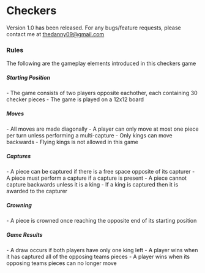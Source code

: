 # Checkers

Version 1.0 has been released. For any bugs/feature requests, please contact me at thedanny09@gmail.com

<h3>Rules</h3>
The following are the gameplay elements introduced in this checkers game

<h5>Starting Position</h5>
- The game consists of two players opposite eachother, each containing 30 checker pieces
- The game is played on a 12x12 board

<h5>Moves</h5>
- All moves are made diagonally
- A player can only move at most one piece per turn unless performing a multi-capture
- Only kings can move backwards
- Flying kings is not allowed in this game

<h5>Captures</h5>
- A piece can be captured if there is a free space opposite of its capturer
- A piece must perform a capture if a capture is present
- A piece cannot capture backwards unless it is a king
- If a king is captured then it is awarded to the capturer

<h5>Crowning</h5>
- A piece is crowned once reaching the opposite end of its starting position

<h5>Game Results</h5>
- A draw occurs if both players have only one king left
- A player wins when it has captured all of the opposing teams pieces
- A player wins when its opposing teams pieces can no longer move
